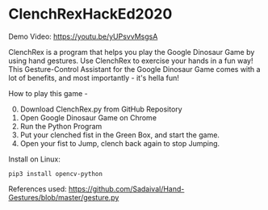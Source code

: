 # ClenchRexHackEd2020

Demo Video: https://youtu.be/yUPsvvMsgsA


ClenchRex is a program that helps you play the Google Dinosaur Game by using hand gestures. Use ClenchRex to exercise your hands in a fun way! This Gesture-Control Assistant for the Google Dinosaur Game comes with a lot of benefits, and most importantly - it's hella fun! 

How to play this game - 

0. Download ClenchRex.py from GitHub Repository 
1. Open Google Dinosaur Game on Chrome 
2. Run the Python Program 
3. Put your clenched fist in the Green Box, and start the game.
4. Open your fist to Jump, clench back again to stop Jumping. 

Install on Linux:

`pip3 install opencv-python`

References used: 
https://github.com/Sadaival/Hand-Gestures/blob/master/gesture.py
